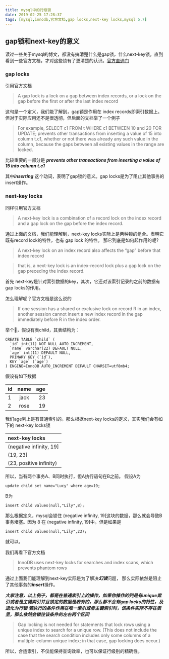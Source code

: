 ```yaml
---
title: mysql中的行级锁
date: 2019-02-25 17:28:37
tags: [mysql,innodb,官方文档,gap locks,next-key locks,mysql 5.7]
---
```

## gap锁和next-key的意义
读过一些关于mysql的博文，都没有搞清楚什么是gap锁，什么next-key锁。直到看到一些官方文档，才对这些锁有了更清楚的认识。[官方直通门](https://dev.mysql.com/doc/refman/5.7/en/innodb-locking.html)
### gap locks
引用官方文档
>A gap lock is a lock on a gap between index records, or a lock on the gap before the first or after the last index record

这句是一个定义，我们能了解到，gap锁是作用在 index records即索引数据上。但对于实际应用还不是很透彻，但后面的文档举了一个例子
>For example, SELECT c1 FROM t WHERE c1 BETWEEN 10 and 20 FOR UPDATE; prevents other transactions from inserting a value of 15 into column t.c1, whether or not there was already any such value in the column, because the gaps between all existing values in the range are locked.

比较重要的一部分是 ***prevents other transactions from inserting a value of 15 into column t.c1***

其中***inserting*** 这个动词，表明了gap锁的意义。gap locks是为了阻止其他事务的insert操作。

### next-key locks

同样引用官方文档
>A next-key lock is a combination of a record lock on the index record and a gap lock on the gap before the index record.

通过上面的文档，我们能理解到，next-key locks实际上是两种锁的组合。表明它既有record lock的特性，也有 gap lock 的特性。
那它到底是如何起作用的呢?

> A next-key lock on an index record also affects the “gap” before that index record


>that is, a next-key lock is an index-record lock plus a gap lock on the gap preceding the index record.

首先 next-key是针对索引数据的key，其次，它还对该索引记录的之前的数据有 gap locks的作用。

怎么理解呢？官方文档是这么说的
>If one session has a shared or exclusive lock on record R in an index, another session cannot insert a new index record in the gap immediately before R in the index order.

举个🌰，假设有表child，其表结构为：
```
CREATE TABLE `child` (
  `id` int(11) NOT NULL AUTO_INCREMENT,
  `name` varchar(22) DEFAULT NULL,
  `age` int(11) DEFAULT NULL,
  PRIMARY KEY (`id`),
  KEY `age` (`age`)
) ENGINE=InnoDB AUTO_INCREMENT DEFAULT CHARSET=utf8mb4;
```

假设有如下数据


|id | name | age|
|:------------- |:---------------:| -------------:|
|1| jack| 23|
|2| rose| 19|


我们age列上是有普通索引的。那么根据next-key locks的定义，其实我们会有如下的 next-key locks锁

|next-key locks|
|:------------- |
|(negative infinity, 19]| 
|(19, 23]|
|(23, positive infinity)|

所以，当有两个事务A、B同时执行，但A执行语句在B之前。
假设A为
```
update child set name="Lucy" where age=19;
```

B为

```
insert child values(null,"Lily",8);
```

那么根据定义，mysql会锁住 (negative infinity, 19]这块的数据，那么就会导致B事务堵塞。因为 8 在 (negative infinity, 19]中。但是如果是
```
insert child values(null,"Lily",23);
```
就可以。

我们再看下官方文档
>InnoDB uses next-key locks for searches and index scans, which prevents phantom rows

通过上面我们能理解到next-key实际是为了解决***幻读***问题，
那么实际依然是阻止了其他事务的***insert***操作。

***大家注意，以上例子，都是在普通索引上的操作，如果你操作的列是有unique索引或者是主键索引并且锁定的数据是表有的，那么都不会有gap locks的特性，及退化为行锁***
***若执行的条件作用在唯一索引或者主键索引时，该条件实际不存在表里，那么依然会锁住该条件的左右两个区间***

>Gap locking is not needed for statements that lock rows using a unique index to search for a unique row. (This does not include the case that the search condition includes only some columns of a multiple-column unique index; in that case, gap locking does occur.) 


所以，合适索引，不仅能保持查询效率，也可以保证行级别的精确性。


